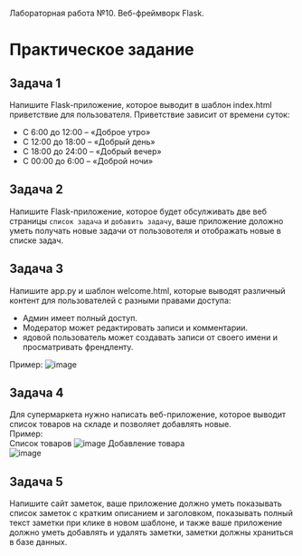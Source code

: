 Лабораторная работа №10. Веб-фреймворк Flask.  

# Практическое задание
## Задача 1

Напишите Flask-приложение, которое выводит в шаблон index.html приветствие для пользователя. Приветствие зависит от времени суток:  
+ С 6:00 до 12:00 – «Доброе утро»
+ С 12:00 до 18:00 – «Добрый день»
+ С 18:00 до 24:00 – «Добрый вечер»
+ С 00:00 до 6:00 – «Доброй ночи»

## Задача 2

Напишите Flask-приложение, которое будет обсулживать две веб страницы `список задача` и `добавить задачу`, ваше приложение доложно уметь получать новые задачи от пользовотеля и отображать новые в списке задач.

## Задача 3

Напишите app.py и шаблон welcome.html, которые выводят различный контент для пользователей с разными правами доступа:  

+ Админ имеет полный доступ.
+ Модератор может редактировать записи и комментарии.
+ ядовой пользователь может создавать записи от своего имени и просматривать френдленту.

Пример:
![image](https://github.com/rabbitwhoi/Python/assets/151567849/6c80af95-2dd6-4913-92bf-4ca712a28633)

## Задача 4

Для супермаркета нужно написать веб-приложение, которое выводит список товаров на складе и позволяет добавлять новые.  
Пример:  
Список товаров
![image](https://github.com/rabbitwhoi/Python/assets/151567849/6d1f3f8a-2554-4697-afbf-734947798bbe)
Добавление товара  
![image](https://github.com/rabbitwhoi/Python/assets/151567849/582d7190-7129-47bf-90cc-f79c7f833ef6)

## Задача 5

Напишите сайт заметок, ваше приложение должно уметь показывать список заметок с кратким описанием и заголовком, показывать полный текст заметки при клике в новом шаблоне, и также ваше приложение должно уметь добавлять и удалять заметки, заметки должны храниться в базе данных.  
